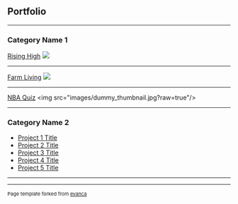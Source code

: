 ## Portfolio

---

### Category Name 1 

[Rising High](https://irpea.itch.io/rising-high)
<img src="images/dummy_thumbnail.jpg?raw=true"/>

---
[Farm Living]([/pdf/sample_presentation.pdf](https://dareiosj.itch.io/farm-living))
<img src="images/dummy_thumbnail.jpg?raw=true"/>

---
[NBA Quiz]([http://example.com/](https://play.google.com/store/apps/details?id=com.crnaduja123.NBAQuiz&hl=hr&gl=US))
<img src="images/dummy_thumbnail.jpg?raw=true"/>

---

### Category Name 2

- [Project 1 Title](http://example.com/)
- [Project 2 Title](http://example.com/)
- [Project 3 Title](http://example.com/)
- [Project 4 Title](http://example.com/)
- [Project 5 Title](http://example.com/)

---




---
<p style="font-size:11px">Page template forked from <a href="https://github.com/evanca/quick-portfolio">evanca</a></p>
<!-- Remove above link if you don't want to attibute -->
